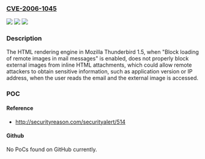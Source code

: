 ### [CVE-2006-1045](https://cve.mitre.org/cgi-bin/cvename.cgi?name=CVE-2006-1045)
![](https://img.shields.io/static/v1?label=Product&message=n%2Fa&color=blue)
![](https://img.shields.io/static/v1?label=Version&message=n%2Fa&color=blue)
![](https://img.shields.io/static/v1?label=Vulnerability&message=n%2Fa&color=brighgreen)

### Description

The HTML rendering engine in Mozilla Thunderbird 1.5, when "Block loading of remote images in mail messages" is enabled, does not properly block external images from inline HTML attachments, which could allow remote attackers to obtain sensitive information, such as application version or IP address, when the user reads the email and the external image is accessed.

### POC

#### Reference
- http://securityreason.com/securityalert/514

#### Github
No PoCs found on GitHub currently.

